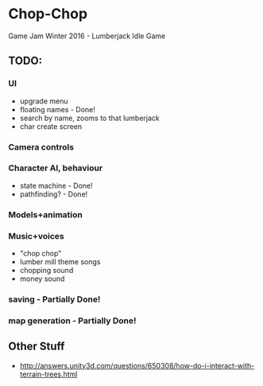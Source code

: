 # Chop-Chop
Game Jam Winter 2016 - Lumberjack Idle Game

## TODO:
### UI
*  upgrade menu
*  floating names - Done!
*  search by name, zooms to that lumberjack
*  char create screen

### Camera controls

### Character AI, behaviour
*  state machine - Done!
*  pathfinding? - Done!
  
### Models+animation

### Music+voices
*  "chop chop"
*  lumber mill theme songs
*  chopping sound
*  money sound
  
### saving - Partially Done!

### map generation - Partially Done!

## Other Stuff
* http://answers.unity3d.com/questions/650308/how-do-i-interact-with-terrain-trees.html
